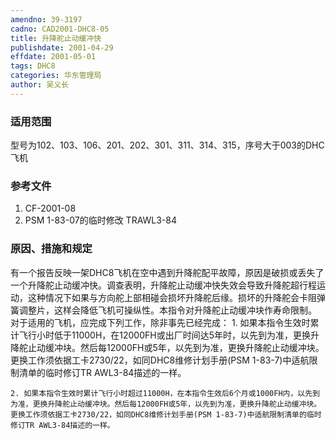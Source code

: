 ```yaml
---
amendno: 39-3197
cadno: CAD2001-DHC8-05
title: 升降舵止动缓冲快
publishdate: 2001-04-29
effdate: 2001-05-01
tags: DHC8
categories: 华东管理局
author: 吴义长
---
```


### 适用范围 
型号为102、103、106、201、202、301、311、314、315，序号大于003的DHC飞机

<!--more-->
### 参考文件
1. CF-2001-08 
2. PSM 1-83-07的临时修改 TRAWL3-84

### 原因、措施和规定 
有一个报告反映一架DHC8飞机在空中遇到升降舵配平故障，原因是破损或丢失了一个升降舵止动缓冲快。调查表明，升降舵止动缓冲快失效会导致升降舵超行程运动，这种情况下如果与方向舵上部相碰会损坏升降舵后缘。损坏的升降舵会卡阻弹簧调整片，这样会降低飞机可操纵性。本指令对升降舵止动缓冲块作寿命限制。 
    对于适用的飞机，应完成下列工作，除非事先已经完成： 
    1. 如果本指令生效时累计飞行小时低于11000H，在12000FH或出厂时间达5年时，以先到为准，更换升降舵止动缓冲块。然后每12000FH或5年，以先到为准，更换升降舵止动缓冲块。更换工作须依据工卡2730/22，如同DHC8维修计划手册(PSM 1-83-7)中适航限制清单的临时修订TR AWL3-84描述的一样。 
  
    2. 如果本指令生效时累计飞行小时超过11000H，在本指令生效后6个月或1000FH内，以先到为准，更换升降舵止动缓冲块。然后每12000FH或5年，以先到为准，更换升降舵止动缓冲块。更换工作须依据工卡2730/22，如同DHC8维修计划手册(PSM 1-83-7)中适航限制清单的临时修订TR AWL3-84描述的一样。

